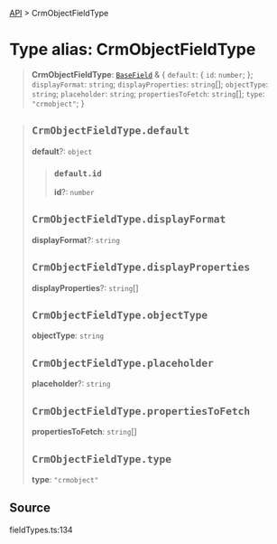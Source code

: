 [API](../index.md) > CrmObjectFieldType

# Type alias: CrmObjectFieldType

> **CrmObjectFieldType**: [`BaseField`](type-alias.BaseField.md) & \{
  `default`: \{
    `id`: `number`;
  };
  `displayFormat`: `string`;
  `displayProperties`: `string`[];
  `objectType`: `string`;
  `placeholder`: `string`;
  `propertiesToFetch`: `string`[];
  `type`: `"crmobject"`;
 }

> ## `CrmObjectFieldType.default`
>
> **default**?: `object`
>
> > ### `default.id`
> >
> > **id**?: `number`
> >
> >
>
> ## `CrmObjectFieldType.displayFormat`
>
> **displayFormat**?: `string`
>
> ## `CrmObjectFieldType.displayProperties`
>
> **displayProperties**?: `string`[]
>
> ## `CrmObjectFieldType.objectType`
>
> **objectType**: `string`
>
> ## `CrmObjectFieldType.placeholder`
>
> **placeholder**?: `string`
>
> ## `CrmObjectFieldType.propertiesToFetch`
>
> **propertiesToFetch**: `string`[]
>
> ## `CrmObjectFieldType.type`
>
> **type**: `"crmobject"`
>
>

## Source

fieldTypes.ts:134
